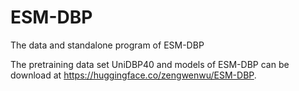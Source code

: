# ESM-DBP
The data and standalone program of ESM-DBP

The pretraining data set UniDBP40 and models of ESM-DBP can be download at https://huggingface.co/zengwenwu/ESM-DBP.
